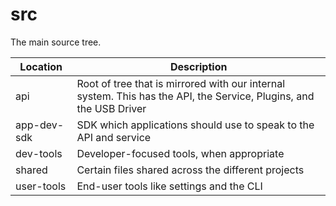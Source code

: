# src

The main source tree.

| Location | Description |
| -------------------- | ----------------------------------------------------- |
| api | Root of tree that is mirrored with our internal system. This has the API, the Service, Plugins, and the USB Driver |
| app-dev-sdk | SDK which applications should use to speak to the API and service |
| dev-tools | Developer-focused tools, when appropriate |
| shared | Certain files shared across the different projects |
| user-tools | End-user tools like settings and the CLI |
